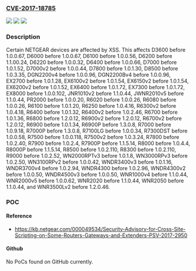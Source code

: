 ### [CVE-2017-18785](https://cve.mitre.org/cgi-bin/cvename.cgi?name=CVE-2017-18785)
![](https://img.shields.io/static/v1?label=Product&message=n%2Fa&color=blue)
![](https://img.shields.io/static/v1?label=Version&message=n%2Fa%20&color=brightgreen)
![](https://img.shields.io/static/v1?label=Vulnerability&message=n%2Fa&color=brightgreen)

### Description

Certain NETGEAR devices are affected by XSS. This affects D3600 before 1.0.0.67, D6000 before 1.0.0.67, D6100 before 1.0.0.56, D6200 before 1.1.00.24, D6220 before 1.0.0.32, D6400 before 1.0.0.66, D7000 before 1.0.1.52, D7000v2 before 1.0.0.44, D7800 before 1.0.1.30, D8500 before 1.0.3.35, DGN2200v4 before 1.0.0.96, DGN2200Bv4 before 1.0.0.96, EX2700 before 1.0.1.28, EX6100v2 before 1.0.1.54, EX6150v2 before 1.0.1.54, EX6200v2 before 1.0.1.52, EX6400 before 1.0.1.72, EX7300 before 1.0.1.72, EX8000 before 1.0.0.102, JNR1010v2 before 1.1.0.44, JWNR2010v5 before 1.1.0.44, PR2000 before 1.0.0.20, R6020 before 1.0.0.26, R6080 before 1.0.0.26, R6100 before 1.0.1.20, R6250 before 1.0.4.16, R6300v2 before 1.0.4.18, R6400 before 1.0.1.32, R6400v2 before 1.0.2.46, R6700 before 1.0.1.36, R6800 before 1.2.0.12, R6900v2 before 1.2.0.12, R6700v2 before 1.2.0.12, R6900 before 1.0.1.34, R6900P before 1.3.0.8, R7000 before 1.0.9.18, R7000P before 1.3.0.8, R7100LG before 1.0.0.34, R7300DST before 1.0.0.58, R7500 before 1.0.0.118, R7500v2 before 1.0.3.24, R7800 before 1.0.2.40, R7900 before 1.0.2.4, R7900P before 1.1.5.14, R8000 before 1.0.4.4, R8000P before 1.1.5.14, R8500 before 1.0.2.110, R8300 before 1.0.2.110, R9000 before 1.0.2.52, WN2000RPTv3 before 1.0.1.8, WN3000RPv3 before 1.0.2.50, WN3100RPv2 before 1.0.0.42, WNDR3400v3 before 1.0.1.16, WNDR3700v4 before 1.0.2.94, WNDR4300 before 1.0.2.96, WNDR4300v2 before 1.0.0.50, WNDR4500v3 before 1.0.0.50, WNR1000v4 before 1.1.0.44, WNR2000v5 before 1.0.0.62, WNR2020 before 1.1.0.44, WNR2050 before 1.1.0.44, and WNR3500Lv2 before 1.2.0.46.

### POC

#### Reference
- https://kb.netgear.com/000049534/Security-Advisory-for-Cross-Site-Scripting-on-Some-Routers-Gateways-and-Extenders-PSV-2017-2950

#### Github
No PoCs found on GitHub currently.

